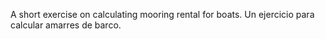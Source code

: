 A short exercise on calculating mooring rental for boats.
Un ejercicio para calcular amarres de barco.
